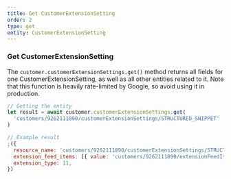 ```yaml
---
title: Get CustomerExtensionSetting
order: 2
type: get
entity: CustomerExtensionSetting
---
```


### Get CustomerExtensionSetting

The `customer.customerExtensionSettings.get()` method returns all fields for one CustomerExtensionSetting, as well as all other entities related to it. Note that this function is heavily rate-limited by Google, so avoid using it in production.

```javascript
// Getting the entity
let result = await customer.customerExtensionSettings.get(
  'customers/9262111890/customerExtensionSettings/STRUCTURED_SNIPPET'
)
```

```javascript
// Example result
;({
  resource_name: 'customers/9262111890/customerExtensionSettings/STRUCTURED_SNIPPET',
  extension_feed_items: [{ value: 'customers/9262111890/extensionFeedItems/51842375274' }],
  extension_type: 11,
})
```
